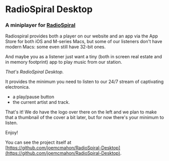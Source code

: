 # RadioSpiral Desktop
### A miniplayer for [RadioSpiral](https://radiospiral.net)

Radiospiral provides both a player on our website 
and an app via the App Store for both iOS and M-series Macs, but
some of our listeners don't have modern Macs: some even still have 32-bit ones.

And maybe you as a listener just want a tiny (both in screen real estate and in memory footprint) app to play music from our station.

_That's RadioSpiral Desktop._

It provides the minimum you need to listen to our 24/7 stream of captivating electronica.

 - a play/pause button
 - the current artist and track.

That's it! We do have the logo over there on the left and we plan to make that a
thumbnail of the cover a bit later, but for now there's your minimum to listen.

Enjoy!

You can see the project itself at [https://github.com/joemcmahon/RadioSpiral-Desktop](https://github.com/joemcmahon/RadioSpiral-Desktop).
